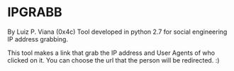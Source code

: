 # IPGRABB
By Luiz P. Viana (0x4c)
Tool developed in python 2.7 for social engineering IP address grabbing.

This tool makes a link that grab the IP address and User Agents of who clicked on it.
You can choose the url that the person will be redirected. :)
